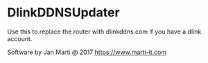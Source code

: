# DlinkDDNSUpdater
Use this to replace the router with dlinkddns.com if you have a dlink account.

Software by Jan Marti @ 2017
https://www.marti-it.com
